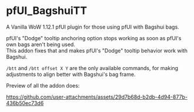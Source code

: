 # pfUI_BagshuiTT

A Vanilla WoW 1.12.1 pfUI plugin for those using pfUI with Bagshui bags.

pfUI's "Dodge" tooltip anchoring option stops working as soon as pfUI's own bags aren't being used.  
This addon fixes that and makes pfUI's "Dodge" tooltip behavior work with Bagshui.

`/btt` and `/btt offset X Y` are the only available commands, for making adjustments to align better with Bagshui's bag frame.

Preview of all the addon does:

https://github.com/user-attachments/assets/29d7b68d-b2db-4d94-877b-436b50ec73d6

